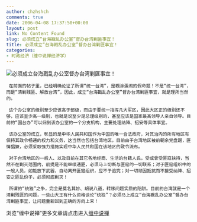 ```yaml
---
author: chzhshch
comments: true
date: 2006-04-08 17:37:50+00:00
layout: post
link: No Content Found
slug: 必须成立“台海戡乱办公室”督办台湾剿匪事宜！
title: 必须成立“台海戡乱办公室”督办台湾剿匪事宜！
categories:
- 时政经济（缠中说禅经济学）
---
```


			

                                                 





![必须成立台海戡乱办公室督办台湾剿匪事宜！](http://simg.sinajs.cn/blog7style/images/common/sg_trans.gif)




                                               




                                               




     在前面的帖子里，已经明确论证了所谓“统一台湾”，是糊涂蛋闹的假命题！不是“统一台湾”，而是“清剿残匪、解放台湾”，因此，成立“台海戡乱办公室”督办台湾剿匪事宜，就是理所当然的。  
  
     这个办公室的级别至少应该高于部级，而由于要统一指挥几大军区，因此大区正的级别还不够，应该至少高一级别，也就是说至少是总理级别的，甚至应该是国家最高领导人亲自领导。目前的“国台办”可以归到该办公室的一个分支机构，主要处理纳降、招安等具体事宜。  
  
     该办公室的成立，彰显的是中华人民共和国作为中国的唯一合法政府，对其治内的所有地区有保持其政令畅通的权力和义务，这当然也包括台湾地区。目前由于台湾地区被前朝余党盘踞，匪情猖獗，必须采取强力措施实现中华人民共和国在该地区的政令流布。  
  
     对于台湾地区的一般人、以及目前在其它各地经商、生活的台籍人氏，受或曾受匪寇挟持，当然不在剿灭范围内，前提是不能继续通匪，必须马上切断与匪寇的一切联系；对于匪寇组织中的一般人员，如能放下武器，自动离开匪寇组织，应不予追究；对一切顽固抵抗而不接受纳降、招安之匪乱份子，必须彻底剿灭！  
  
     所谓的“统独”之争，完全是莫名其妙、胡说八道，转移问题实质的陷阱。目前的台湾就是一个清剿残匪的问题，一些山大王有什么资格谈论“统独”？必须马上成立“台海戡乱办公室”督办台湾剿匪事宜，让问题重新回到正确的方向上来！












浏览“缠中说禅”更多文章请点击进入[缠中说禅](http://blog.sina.com.cn/m/chzhshch)









